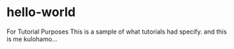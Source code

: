 # hello-world
For Tutorial Purposes
This is a sample of what  tutorials had specify.
and this is me kulohamo...
